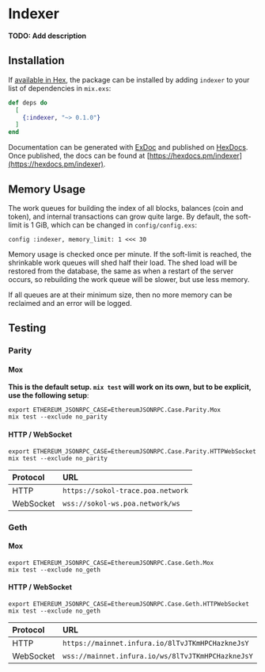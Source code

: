 # Indexer

**TODO: Add description**

## Installation

If [available in Hex](https://hex.pm/docs/publish), the package can be installed
by adding `indexer` to your list of dependencies in `mix.exs`:

```elixir
def deps do
  [
    {:indexer, "~> 0.1.0"}
  ]
end
```

Documentation can be generated with [ExDoc](https://github.com/elixir-lang/ex_doc)
and published on [HexDocs](https://hexdocs.pm). Once published, the docs can
be found at [https://hexdocs.pm/indexer](https://hexdocs.pm/indexer).

## Memory Usage

The work queues for building the index of all blocks, balances (coin and token), and internal transactions can grow quite large.   By default, the soft-limit is 1 GiB, which can be changed in `config/config.exs`:

```
config :indexer, memory_limit: 1 <<< 30
```

Memory usage is checked once per minute.  If the soft-limit is reached, the shrinkable work queues will shed half their load.  The shed load will be restored from the database, the same as when a restart of the server occurs, so rebuilding the work queue will be slower, but use less memory.

If all queues are at their minimum size, then no more memory can be reclaimed and an error will be logged.

## Testing

### Parity

#### Mox

**This is the default setup.  `mix test` will work on its own, but to be explicit, use the following setup**:

```shell
export ETHEREUM_JSONRPC_CASE=EthereumJSONRPC.Case.Parity.Mox
mix test --exclude no_parity
```

#### HTTP / WebSocket

```shell
export ETHEREUM_JSONRPC_CASE=EthereumJSONRPC.Case.Parity.HTTPWebSocket
mix test --exclude no_parity
```

| Protocol  | URL                                |
|:----------|:-----------------------------------|
| HTTP      | `https://sokol-trace.poa.network`  |
| WebSocket | `wss://sokol-ws.poa.network/ws`    |

### Geth

#### Mox

```shell
export ETHEREUM_JSONRPC_CASE=EthereumJSONRPC.Case.Geth.Mox
mix test --exclude no_geth
```

#### HTTP / WebSocket

```shell
export ETHEREUM_JSONRPC_CASE=EthereumJSONRPC.Case.Geth.HTTPWebSocket
mix test --exclude no_geth
```

| Protocol  | URL                                               |
|:----------|:--------------------------------------------------|
| HTTP      | `https://mainnet.infura.io/8lTvJTKmHPCHazkneJsY`  |
| WebSocket | `wss://mainnet.infura.io/ws/8lTvJTKmHPCHazkneJsY` |

